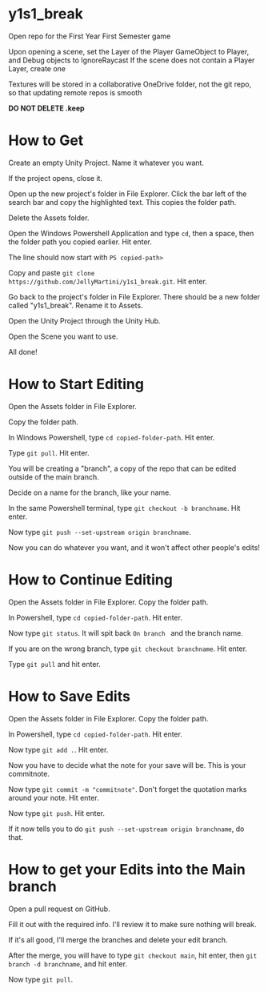 # y1s1_break
Open repo for the First Year First Semester game

Upon opening a scene, set the Layer of the Player GameObject to Player, and Debug objects to IgnoreRaycast
If the scene does not contain a Player Layer, create one

Textures will be stored in a collaborative OneDrive folder, not the git repo, so that updating remote repos is smooth

**DO NOT DELETE .keep**

# How to Get
Create an empty Unity Project. Name it whatever you want.

If the project opens, close it.

Open up the new project's folder in File Explorer. Click the bar left of the search bar and copy the highlighted text. This copies the folder path.

Delete the Assets folder.

Open the Windows Powershell Application and type `cd`, then a space, then the folder path you copied earlier. Hit enter.

The line should now start with `PS copied-path> `

Copy and paste `git clone https://github.com/JellyMartini/y1s1_break.git`. Hit enter.

Go back to the project's folder in File Explorer. There should be a new folder called "y1s1_break". Rename it to Assets.

Open the Unity Project through the Unity Hub.

Open the Scene you want to use.

All done!

# How to Start Editing
Open the Assets folder in File Explorer.

Copy the folder path.

In Windows Powershell, type `cd copied-folder-path`. Hit enter.

Type `git pull`. Hit enter.

You will be creating a "branch", a copy of the repo that can be edited outside of the main branch.

Decide on a name for the branch, like your name.

In the same Powershell terminal, type `git checkout -b branchname`. Hit enter.

Now type `git push --set-upstream origin branchname`.

Now you can do whatever you want, and it won't affect other people's edits!

# How to Continue Editing
Open the Assets folder in File Explorer. Copy the folder path.

In Powershell, type `cd copied-folder-path`. Hit enter.

Now type `git status`. It will spit back `On branch ` and the branch name.

If you are on the wrong branch, type `git checkout branchname`. Hit enter.

Type `git pull` and hit enter.

# How to Save Edits
Open the Assets folder in File Explorer. Copy the folder path.

In Powershell, type `cd copied-folder-path`. Hit enter.

Now type `git add .`. Hit enter.

Now you have to decide what the note for your save will be. This is your commitnote.

Now type `git commit -m "commitnote"`. Don't forget the quotation marks around your note. Hit enter.

Now type `git push`. Hit enter.

If it now tells you to do `git push --set-upstream origin branchname`, do that.

# How to get your Edits into the Main branch
Open a pull request on GitHub.

Fill it out with the required info. I'll review it to make sure nothing will break. 

If it's all good, I'll merge the branches and delete your edit branch.

After the merge, you will have to type `git checkout main`, hit enter, then `git branch -d branchname`, and hit enter.

Now type `git pull`.

